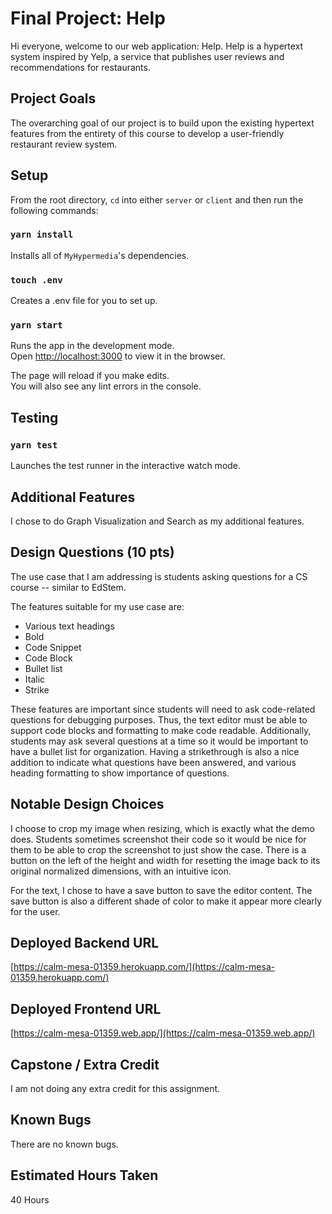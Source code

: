 # Final Project: Help

Hi everyone, welcome to our web application: Help. Help is a hypertext system inspired by Yelp, a service that publishes user reviews and recommendations for restaurants.

## Project Goals

The overarching goal of our project is to build upon the existing hypertext features from the entirety of this course to develop a user-friendly restaurant review system.

## Setup

From the root directory, `cd` into either `server` or `client`
and then run the following commands:

### `yarn install`

Installs all of `MyHypermedia`'s dependencies.

### `touch .env`

Creates a .env file for you to set up.

### `yarn start`

Runs the app in the development mode.\
Open [http://localhost:3000](http://localhost:3000) to view it in the browser.

The page will reload if you make edits.\
You will also see any lint errors in the console.

## Testing

### `yarn test`

Launches the test runner in the interactive watch mode.

## Additional Features

I chose to do Graph Visualization and Search as my additional features.

## Design Questions (10 pts)

The use case that I am addressing is students asking questions for a CS
course -- similar to EdStem.

The features suitable for my use case are:

- Various text headings
- Bold
- Code Snippet
- Code Block
- Bullet list
- Italic
- Strike

These features are important since students will need to ask code-related questions
for debugging purposes. Thus, the text editor must be able to support code blocks and
formatting to make code readable. Additionally, students may ask several questions at
a time so it would be important to have a bullet list for organization. Having a
strikethrough is also a nice addition to indicate what questions have been answered,
and various heading formatting to show importance of questions.

## Notable Design Choices

I choose to crop my image when resizing, which is exactly what the demo does. Students
sometimes screenshot their code so it would be nice for them to be able to crop the
screenshot to just show the case. There is a button on the left of the height and width
for resetting the image back to its original normalized dimensions, with an intuitive icon.

For the text, I chose to have a save button to save the editor content. The save
button is also a different shade of color to make it appear more clearly for the user.

## Deployed Backend URL

[https://calm-mesa-01359.herokuapp.com/](https://calm-mesa-01359.herokuapp.com/)

## Deployed Frontend URL

[https://calm-mesa-01359.web.app/](https://calm-mesa-01359.web.app/)

## Capstone / Extra Credit

I am not doing any extra credit for this assignment.

## Known Bugs

There are no known bugs.

## Estimated Hours Taken

40 Hours
